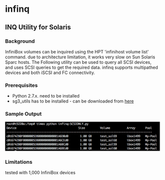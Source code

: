 # infinq

## INQ Utility for Solaris

### Background
InfiniBox volumes can be inquired using the HPT 'infinihost volume list' command. due to architecture limitation, it works very slow on Sun Solaris Sparc hosts.
The Following utility can be used to query all SCSI devices, and uses SCSI queries to get the required data.
infinq supports multipathed devices and both iSCSI and FC connectivity.

### Prerequisites
* Python 2.7.x. need to be installed
* sg3_utils has to be installed - can be downloaded from [here](https://github.com/hreinecke/sg3_utils)


### Sample Output 

![script_output](sample_output.png)

### Limitations
tested with 1,000 InfiniBox devices
 

